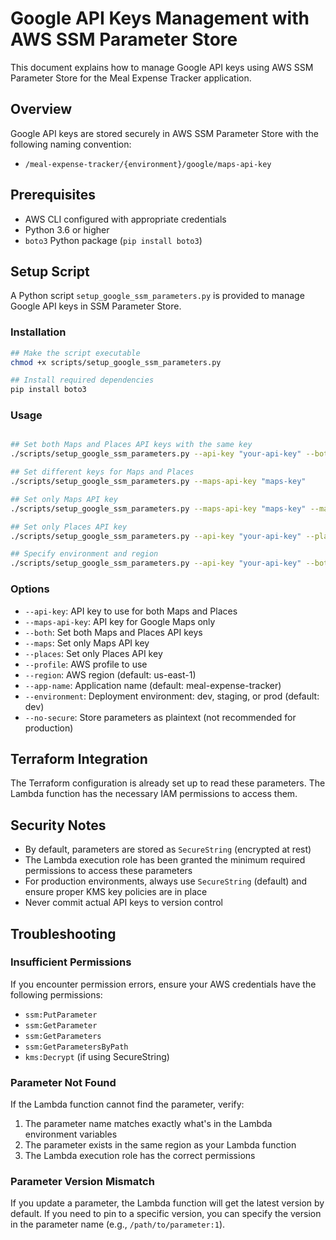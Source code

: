 # Google API Keys Management with AWS SSM Parameter Store

This document explains how to manage Google API keys using AWS SSM Parameter Store for the Meal Expense Tracker
application.

## Overview

Google API keys are stored securely in AWS SSM Parameter Store with the following naming convention:

- `/meal-expense-tracker/{environment}/google/maps-api-key`

## Prerequisites

- AWS CLI configured with appropriate credentials
- Python 3.6 or higher
- `boto3` Python package (`pip install boto3`)

## Setup Script

A Python script `setup_google_ssm_parameters.py` is provided to manage Google API keys in SSM Parameter Store.

### Installation

```bash
## Make the script executable
chmod +x scripts/setup_google_ssm_parameters.py

## Install required dependencies
pip install boto3

```

### Usage

```bash

## Set both Maps and Places API keys with the same key
./scripts/setup_google_ssm_parameters.py --api-key "your-api-key" --both

## Set different keys for Maps and Places
./scripts/setup_google_ssm_parameters.py --maps-api-key "maps-key"

## Set only Maps API key
./scripts/setup_google_ssm_parameters.py --maps-api-key "maps-key" --maps

## Set only Places API key
./scripts/setup_google_ssm_parameters.py --api-key "your-api-key" --places

## Specify environment and region
./scripts/setup_google_ssm_parameters.py --api-key "your-api-key" --both --environment prod --region us-west-2

```

### Options

- `--api-key`: API key to use for both Maps and Places
- `--maps-api-key`: API key for Google Maps only
- `--both`: Set both Maps and Places API keys
- `--maps`: Set only Maps API key
- `--places`: Set only Places API key
- `--profile`: AWS profile to use
- `--region`: AWS region (default: us-east-1)
- `--app-name`: Application name (default: meal-expense-tracker)
- `--environment`: Deployment environment: dev, staging, or prod (default: dev)
- `--no-secure`: Store parameters as plaintext (not recommended for production)

## Terraform Integration

The Terraform configuration is already set up to read these parameters. The Lambda function has the necessary IAM
permissions to access them.

## Security Notes

<!-- markdownlint-disable MD044 -->

- By default, parameters are stored as `SecureString` (encrypted at rest)
- The Lambda execution role has been granted the minimum required permissions to access these parameters
- For production environments, always use `SecureString` (default) and ensure proper KMS key policies are in place
- Never commit actual API keys to version control

## Troubleshooting

### Insufficient Permissions

If you encounter permission errors, ensure your AWS credentials have the following permissions:

- `ssm:PutParameter`
- `ssm:GetParameter`
- `ssm:GetParameters`
- `ssm:GetParametersByPath`
- `kms:Decrypt` (if using SecureString)

### Parameter Not Found

If the Lambda function cannot find the parameter, verify:

1. The parameter name matches exactly what's in the Lambda environment variables
2. The parameter exists in the same region as your Lambda function
3. The Lambda execution role has the correct permissions

### Parameter Version Mismatch

If you update a parameter, the Lambda function will get the latest version by default. If you need to pin to a specific
version, you can specify the version in the parameter name (e.g., `/path/to/parameter:1`).
